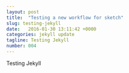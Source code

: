 ```yaml
---
layout: post
title:  "Testing a new workflow for sketch"
slug: testing-jekyll
date:   2016-01-30 13:11:42 +0000
categories: jekyll update
tagline: Testing Jekyll
number: 004
---
```


Testing Jekyll
